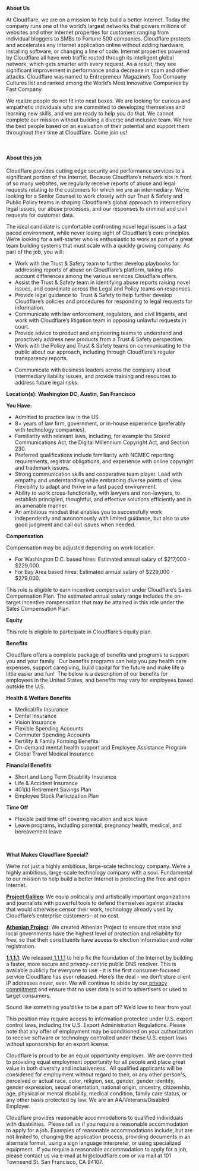 <div class="content-intro">
	<div><strong>About Us</strong></div>
	<div>
		<p>At Cloudflare, we are on a mission to help build a better Internet. Today the company runs one of the world’s largest networks that powers millions of websites and other Internet properties for customers ranging from individual bloggers to SMBs to Fortune 500 companies. Cloudflare protects and accelerates any Internet application online without adding hardware, installing software, or changing a line of code. Internet properties powered by Cloudflare all have web traffic routed through its intelligent global network, which gets smarter with every request. As a result, they see significant improvement in performance and a decrease in spam and other attacks. Cloudflare was named to Entrepreneur Magazine’s Top Company Cultures list and ranked among the World’s Most Innovative Companies by Fast Company.&nbsp;</p>
		<p><span style="font-weight: 400;">We realize people do not fit into neat boxes. We are looking for curious and empathetic individuals who are committed to developing themselves and learning new skills, and we are ready to help you do that. We cannot complete our mission without building a diverse and inclusive team. We hire the best people based on an evaluation of their potential and support them throughout their time at Cloudflare. Come join us!&nbsp;</span></p>
	</div>
</div>
<p>&nbsp;</p>
<h4><strong>About this job</strong></h4>
<p>Cloudflare provides cutting edge security and performance services to a significant portion of the Internet. Because Cloudflare’s network sits in front of so many websites, we regularly receive reports of abuse and legal requests relating to the customers for which we are an intermediary. We’re looking for a Senior Counsel to work closely with our Trust &amp; Safety and Public Policy teams in shaping Cloudflare’s global approach to intermediary legal issues, our abuse processes, and our responses to criminal and civil requests for customer data.</p>
<p>The ideal candidate is comfortable confronting novel legal issues in a fast paced environment, while never losing sight of Cloudflare’s core principles. We’re looking for a self-starter who is enthusiastic to work as part of a great team building systems that must scale with a quickly growing company. As part of the job, you will:&nbsp;</p>
<ul>
	<li>Work with the Trust &amp; Safety team to further develop playbooks for addressing reports of abuse on Cloudflare’s platform, taking into account differences among the various services Cloudflare offers.</li>
	<li>Assist the Trust &amp; Safety team in identifying abuse reports raising novel issues, and coordinate across the Legal and Policy teams on responses.</li>
	<li>Provide legal guidance to&nbsp; Trust &amp; Safety to help further develop Cloudflare’s policies and procedures for responding to legal requests for information.</li>
	<li>Communicate with law enforcement, regulators, and civil litigants, and work with Cloudflare’s litigation team in opposing unlawful requests in court.</li>
	<li>Provide advice to product and engineering teams to understand and proactively address new products from a Trust &amp; Safety perspective.</li>
	<li>Work with the Policy and Trust &amp; Safety teams on communicating to the public about our approach, including through Cloudflare’s regular transparency reports.</li>
</ul>
<ul>
	<li>Communicate with business leaders across the company about intermediary liability issues, and provide training and resources to address future legal risks.</li>
</ul>
<p><strong>Location(s): Washington DC, Austin, San Francisco</strong></p>
<p><strong>You Have:</strong></p>
<ul>
	<li>Admitted to practice law in the US</li>
	<li>8+ years of law firm, government, or in-house experience (preferably with technology companies).&nbsp;</li>
	<li>Familiarity with relevant laws, including, for example the Stored Communications Act, the Digital Millennium Copyright Act, and Section 230.</li>
	<li>Preferred qualifications include familiarity with NCMEC reporting requirements, registrar obligations, and experience with online copyright and trademark issues.</li>
	<li>Strong communication skills and cooperative team player. Lead with empathy and understanding while embracing diverse points of view. Flexibility to adapt and thrive in a fast paced environment.</li>
	<li>Ability to work cross-functionally, with lawyers and non-lawyers, to establish principled, thoughtful, and effective solutions efficiently and in an amenable manner.</li>
	<li>An ambitious mindset that enables you to successfully work independently and autonomously with limited guidance, but also to use good judgment and call out issues when needed.</li>
</ul>
<p><strong>Compensation</strong></p>
<p>Compensation may be adjusted depending on work location.</p>
<ul>
	<li><span data-sheets-root="1">For Washington D.C. based hires: Estimated annual salary of $217,000 - $229,000.</span></li>
	<li><span data-sheets-root="1">For Bay Area based hires: Estimated annual salary of $229,000 - $279,000.</span></li>
</ul>
<p>This role is eligible to earn incentive compensation under Cloudflare’s Sales Compensation Plan. The estimated annual salary range includes the on-target incentive compensation that may be attained in this role under the Sales Compensation Plan.</p>
<p><strong>Equity</strong></p>
<p>This role is eligible to participate in Cloudflare’s equity plan.</p>
<p><strong>Benefits</strong></p>
<p>Cloudflare offers a complete package of benefits and programs to support you and your family.&nbsp; Our benefits programs can help you pay health care expenses, support caregiving, build capital for the future and make life a little easier and fun!&nbsp; The below is a description of our benefits for employees in the United States, and benefits may vary for employees based outside the U.S.</p>
<p><strong>Health &amp; Welfare Benefits</strong></p>
<ul>
	<li>Medical/Rx Insurance</li>
	<li>Dental Insurance</li>
	<li>Vision Insurance</li>
	<li>Flexible Spending Accounts</li>
	<li>Commuter Spending Accounts</li>
	<li>Fertility &amp; Family Forming Benefits</li>
	<li>On-demand mental health support and Employee Assistance Program</li>
	<li>Global Travel Medical Insurance</li>
</ul>
<p><strong>Financial Benefits</strong></p>
<ul>
	<li>Short and Long Term Disability Insurance</li>
	<li>Life &amp; Accident Insurance</li>
	<li>401(k) Retirement Savings Plan</li>
	<li>Employee Stock Participation Plan</li>
</ul>
<p><strong>Time Off</strong></p>
<ul>
	<li>Flexible paid time off covering vacation and sick leave</li>
	<li>Leave programs, including parental, pregnancy health, medical, and bereavement leave</li>
</ul>
<p>&nbsp;</p>
<div class="content-conclusion">
	<p><strong>What Makes Cloudflare Special?</strong></p>
	<p><span style="font-weight: 400;">We’re not just a highly ambitious, large-scale technology company. We’re a highly ambitious, large-scale technology company with a soul. Fundamental to our mission to help build a better Internet is protecting the free and open Internet.</span></p>
	<p><a href="https://blog.cloudflare.com/protecting-free-expression-online/"><strong>Project Galileo</strong></a><span style="font-weight: 400;">: We equip politically and artistically important organizations and journalists with powerful tools to defend themselves against attacks that would otherwise censor their work, technology already used by Cloudflare’s enterprise customers--at no cost.</span></p>
	<p><strong><a href="https://www.cloudflare.com/athenian/">Athenian Project</a></strong><span style="font-weight: 400;">: We created Athenian Project to ensure that state and local governments have the highest level of protection and reliability for free, so that their constituents have access to election information and voter registration.</span></p>
	<p><a href="https://1.1.1.1/"><strong>1.1.1.1</strong></a><span style="font-weight: 400;">: We released</span><a href="https://1.1.1.1/"> <span style="font-weight: 400;">1.1.1.1</span></a><span style="font-weight: 400;"> to help fix the foundation of the Internet by building a faster, more secure and privacy-centric public DNS resolver. This is available publicly for everyone to use - it is the first consumer-focused service Cloudflare has ever released. Here’s the deal - we don’t store client IP addresses never, ever. We will continue to abide by our</span><a href="https://developers.cloudflare.com/1.1.1.1/privacy/public-dns-resolver"> privacy commitment</a><span style="font-weight: 400;"> and ensure that no user data is sold to advertisers or used to target consumers.</span></p>
	<p><span style="font-weight: 400;">Sound like something you’d like to be a part of? We’d love to hear from you!</span></p>
	<p><span style="font-weight: 400;">This position may require access to information protected under U.S. export control laws, including the U.S. Export Administration Regulations. Please note that any offer of employment may be conditioned on your authorization to receive software or technology controlled under these U.S. export laws without sponsorship for an export license.</span></p>
	<p><span style="font-weight: 400;">Cloudflare is proud to be an equal opportunity employer. &nbsp;We are committed to providing equal employment opportunity for all people and place great value in both diversity and inclusiveness. &nbsp;All qualified applicants will be considered for employment without regard to their, or any other person's, perceived or actual</span> <span style="font-weight: 400;">race, color, religion, sex, gender, gender identity, gender expression, sexual orientation, national origin, ancestry, citizenship, age, physical or mental disability, medical condition, family care status, or any other basis protected by law. </span><span style="font-weight: 400;">We are an AA/Veterans/Disabled Employer.</span></p>
	<p><span style="font-weight: 400;">Cloudflare provides reasonable accommodations to qualified individuals with disabilities. &nbsp;Please tell us if you require a reasonable accommodation to apply for a job. Examples of reasonable accommodations include, but are not limited to, changing the application process, providing documents in an alternate format, using a sign language interpreter, or using specialized equipment. &nbsp;If you require a reasonable accommodation to apply for a job, please contact us via e-mail at </span><span style="font-weight: 400;">hr@cloudflare.com</span><span style="font-weight: 400;"> or via mail at 101 Townsend St. San Francisco, CA 94107.</span></p>
</div>